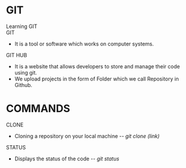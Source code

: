 # GIT
Learning GIT
<br>
GIT 
- It is a tool or software which works on computer systems.

GIT HUB 
- It is a website that allows developers to store and manage their code using git.
- We upload projects in the form of Folder which we call Repository in Github.

<h1>COMMANDS</h1>

CLONE
- Cloning a repository on your local machine -- <i> git clone (link)</i>

STATUS
- Displays the status of the code -- <i> git status </i>
